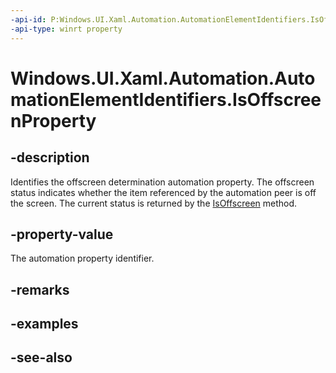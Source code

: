 ```yaml
---
-api-id: P:Windows.UI.Xaml.Automation.AutomationElementIdentifiers.IsOffscreenProperty
-api-type: winrt property
---
```


<!-- Property syntax
public Windows.UI.Xaml.Automation.AutomationProperty IsOffscreenProperty { get; }
-->

# Windows.UI.Xaml.Automation.AutomationElementIdentifiers.IsOffscreenProperty

## -description
Identifies the offscreen determination automation property. The offscreen status indicates whether the item referenced by the automation peer is off the screen. The current status is returned by the [IsOffscreen](../windows.ui.xaml.automation.peers/automationpeer_isoffscreen_970705929.md) method.



## -property-value
The automation property identifier.

## -remarks

## -examples

## -see-also
